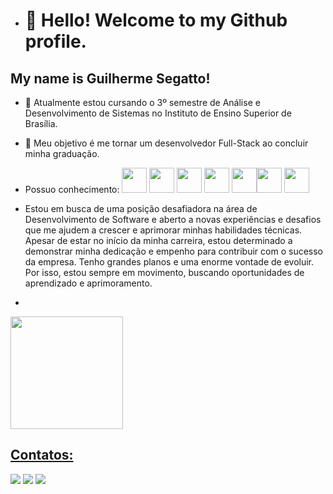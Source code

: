 - # 👋 Hello! Welcome to my Github profile.
## My name is Guilherme Segatto!

- 🔭 Atualmente estou cursando o 3º semestre de Análise e Desenvolvimento de Sistemas no Instituto de Ensino Superior de Brasília.

- 🌱 Meu objetivo é me tornar um desenvolvedor Full-Stack ao concluir minha graduação.
- Possuo conhecimento:
 <img src="https://cdn.jsdelivr.net/gh/devicons/devicon/icons/html5/html5-plain-wordmark.svg" width="40" height="40" /> <img src="https://cdn.jsdelivr.net/gh/devicons/devicon/icons/css3/css3-plain-wordmark.svg" width="40" height="40" /> <img src="https://cdn.jsdelivr.net/gh/devicons/devicon/icons/javascript/javascript-plain.svg" width="40" height="40" /> <img src="https://cdn.jsdelivr.net/gh/devicons/devicon/icons/mysql/mysql-plain-wordmark.svg" width="40" height="40" />  <img src="https://cdn.jsdelivr.net/gh/devicons/devicon/icons/bootstrap/bootstrap-plain.svg" width="40" height="40" /><img src="https://cdn.jsdelivr.net/gh/devicons/devicon/icons/angularjs/angularjs-plain.svg" width="40" height="40" /> <img src="https://cdn.jsdelivr.net/gh/devicons/devicon/icons/react/react-original.svg" width="40" height="40" />
          

- Estou em busca de uma posição desafiadora na área de Desenvolvimento de Software e aberto a novas experiências e desafios que me ajudem a crescer e aprimorar minhas habilidades técnicas. Apesar de estar no início da minha carreira, estou determinado a demonstrar minha dedicação e empenho para contribuir com o sucesso da empresa. Tenho grandes planos e uma enorme vontade de evoluir. Por isso, estou sempre em movimento, buscando oportunidades de aprendizado e aprimoramento.
- <div>
<a href="https://github.com/GuilhermeSegattoo">
<img loading="lazy" height="180em" src="https://github-readme-stats.vercel.app/api/top-langs/?username=GuilhermeSegattoo&layout=compact&langs_count=7&theme=dracula"/>

</div>

## Contatos:

<div>
<a href="https://instagram.com/segattooow/" target="_blank"><img loading="lazy" src="https://img.shields.io/badge/-Instagram-%23E4405F?style=for-the-badge&logo=instagram&logoColor=white" target="_blank"></a>
<a href = "mailto:segattooguilherme@gmail.com"><img loading="lazy" src="https://img.shields.io/badge/Gmail-D14836?style=for-the-badge&logo=gmail&logoColor=white" target="_blank"></a>
<a href="https://www.linkedin.com/in/guilhermesegatto/" target="_blank"><img loading="lazy" src="https://img.shields.io/badge/-LinkedIn-%230077B5?style=for-the-badge&logo=linkedin&logoColor=white" target="_blank"></a>   
</div>


